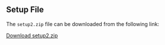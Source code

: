 ## Setup File

The `setup2.zip` file can be downloaded from the following link:

[Download setup2.zip](https://drive.google.com/file/d/1pT3CTAXp0x1pfnned2SAP46No0zRVJZV/view?usp=sharing)
